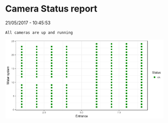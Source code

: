 Camera Status report
================
21/05/2017 - 10:45:53

    All cameras are up and running

![](camreport_files/figure-markdown_github/unnamed-chunk-2-1.png)
